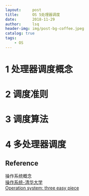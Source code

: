 ```yaml
---
layout:     post
title:      OS 5处理器调度        
date:       2018-11-29   
author:     lsq    
header-img: img/post-bg-coffee.jpeg
catalog: true
tags:
    - OS
---
```


# 1 处理器调度概念



# 2 调度准则


# 3 调度算法


# 4 多处理器调度











## Reference
操作系统概念    
[操作系统-清华大学](http://os.cs.tsinghua.edu.cn/oscourse/OS2017spring)  
[Operation system: three easy piece](http://pages.cs.wisc.edu/~remzi/OSTEP/) 
